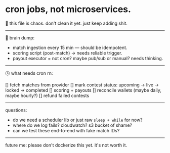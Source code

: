 # cron jobs, not microservices.

🚨 this file is chaos. don't clean it yet. just keep adding shit.

---

🧠 brain dump:

- match ingestion every 15 min — should be idempotent.
- scoring script (post-match) → needs reliable trigger.
- payout executor = not cron? maybe pub/sub or manual? needs thinking.

---

🕒 what needs cron rn:

[] fetch matches from provider
[] mark contest status: upcoming → live → locked → completed
[] scoring + payouts
[] reconcile wallets (maybe daily, maybe hourly?)
[] refund failed contests

---

questions:

- do we need a scheduler lib or just raw `sleep + while` for now?
- where do we log fails? cloudwatch? s3 bucket of shame?
- can we test these end-to-end with fake match IDs?

---

future me: please don't dockerize this yet. it's not worth it.
